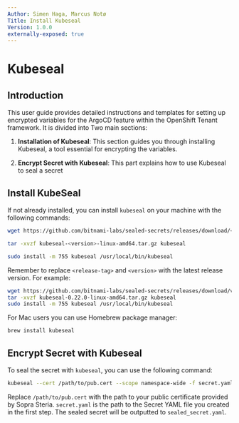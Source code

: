 ```yaml
---
Author: Simen Haga, Marcus Notø
Title: Install Kubeseal
Version: 1.0.0
externally-exposed: true
--- 
```



# Kubeseal

## Introduction
This user guide provides detailed instructions and templates for setting up encrypted variables for the ArgoCD feature within the OpenShift Tenant framework. It is divided into Two main sections:

1. **Installation of Kubeseal**: This section guides you through installing Kubeseal, a tool essential for encrypting the variables.

2. **Encrypt Secret with Kubeseal**: This part explains how to use Kubeseal to seal a secret


## Install KubeSeal

If not already installed, you can install `kubeseal` on your machine with the following commands:

```bash
wget https://github.com/bitnami-labs/sealed-secrets/releases/download/<release-tag>/kubeseal-<version>-linux-amd64.tar.gz
```
```bash
tar -xvzf kubeseal-<version>-linux-amd64.tar.gz kubeseal
```
```bash
sudo install -m 755 kubeseal /usr/local/bin/kubeseal
```

Remember to replace `<release-tag>` and `<version>` with the latest release version. For example:

```bash
wget https://github.com/bitnami-labs/sealed-secrets/releases/download/v0.22.0/kubeseal-0.22.0-linux-amd64.tar.gz
tar -xvzf kubeseal-0.22.0-linux-amd64.tar.gz kubeseal
sudo install -m 755 kubeseal /usr/local/bin/kubeseal
```

For Mac users you can use Homebrew package manager:

```bash
brew install kubeseal
```

## Encrypt Secret with Kubeseal

To seal the secret with `kubeseal`, you can use the following command:

```bash
kubeseal --cert /path/to/pub.cert --scope namespace-wide -f secret.yaml -o yaml > seald_secret.yaml
```
Replace `/path/to/pub.cert` with the path to your public certificate provided by Sopra Steria. `secret.yaml` is the path to the Secret YAML file you created in the first step. The sealed secret will be outputted to `sealed_secret.yaml`.